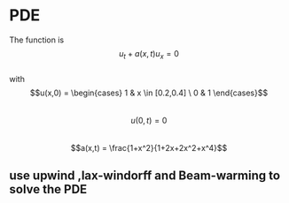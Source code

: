 # PDE
The function is
$$u_t + a(x,t)u_x = 0$$ \
with 
$$u(x,0) = 
\begin{cases}
1 & x \in [0.2,0.4] \
0 & 1
\end{cases}$$ \
$$u(0,t) = 0$$ \
$$a(x,t) = \frac{1+x^2}{1+2x+2x^2+x^4}$$
## use upwind ,lax-windorff and Beam-warming to solve the PDE
